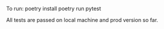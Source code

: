 To run:
poetry install
poetry run pytest

All tests are passed on local machine and prod version so far.